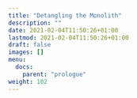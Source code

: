 ```yaml
---
title: "Detangling the Monolith"
description: ""
date: 2021-02-04T11:50:26+01:00
lastmod: 2021-02-04T11:50:26+01:00
draft: false
images: []
menu:
  docs:
    parent: "prologue"
weight: 102
---
```


